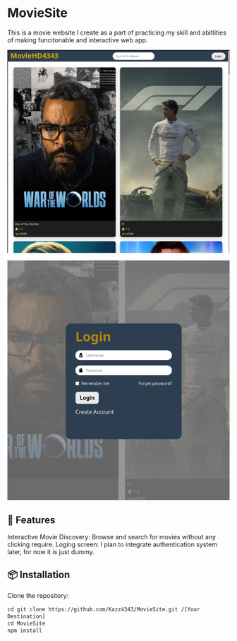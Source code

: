 # MovieSite

This is a movie website I create as a part of practicing my skill and abitlities of making funcitonable and interactive web app.

![MovieSite Screenshot](./assets/screenshot1.png)

![MovieSite Screenshot](./assets/screenshot2.png)

## 🚀 Features
Interactive Movie Discovery: Browse and search for movies without any clicking require.
Loging screen: I plan to integrate authentication system later, for now it is just dummy.

## 📦 Installation
Clone the repository: 
```
cd git clone https://github.com/Kazz4343/MovieSite.git /[Your Destination]
cd MovieSite
npm install
```

